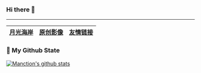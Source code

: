 ### Hi there 👋
---
|  [月光海岸](https://www.manction.com)   | [原创影像](https://www.manction.com/photos)  | [友情链接](https://www.manction.com/s/links) |
|  ----  | ----  | --- |

### 🌈 My Github State
[![Manction's github stats](https://github-readme-stats.vercel.app/api?username=manction&theme=dark)](https://www.manction.com)

